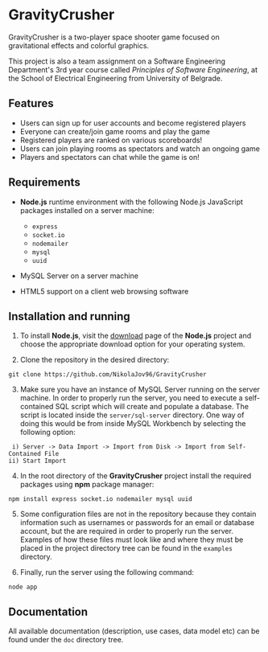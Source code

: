 # GravityCrusher
GravityCrusher is a two-player space shooter game focused on gravitational
effects and colorful graphics.

This project is also a team assignment on a Software Engineering Department's 3rd year course called *Principles of Software Engineering*, at the School of Electrical Engineering from University of Belgrade.

## Features
* Users can sign up for user accounts and become registered players
* Everyone can create/join game rooms and play the game
* Registered players are ranked on various scoreboards!
* Users can join playing rooms as spectators and watch an ongoing game
* Players and spectators can chat while the game is on!

## Requirements
* **Node.js** runtime environment with the following Node.js JavaScript packages
  installed on a server machine:
    * `express`
    * `socket.io`
    * `nodemailer`
    * `mysql`
    * `uuid`

* MySQL Server on a server machine
* HTML5 support on a client web browsing software

## Installation and running
1. To install **Node.js**, visit the [download](https://nodejs.org/en/download/)
   page of the **Node.js** project and choose the appropriate download option
   for your operating system.

2. Clone the repository in the desired directory:
```
git clone https://github.com/NikolaJov96/GravityCrusher
```

3. Make sure you have an instance of MySQL Server running on the server machine.
In order to properly run the server, you need to execute a self-contained SQL script which will
create and populate a database. The script is located inside the `server/sql-server`
directory. One way of doing this would be from inside MySQL Workbench by selecting
the following option:
```
 i) Server -> Data Import -> Import from Disk -> Import from Self-Contained File
ii) Start Import
```

4. In the root directory of the **GravityCrusher** project install the required
packages using **npm** package manager:
```
npm install express socket.io nodemailer mysql uuid
```

5. Some configuration files are not in the repository because they contain
information such as usernames or passwords for an email or database account,
but the are required in order to properly run the server. Examples of how
these files must look like and where they must be placed in the project
directory tree can be found in the `examples` directory.

6. Finally, run the server using the following command:
```
node app
```

## Documentation
All available documentation (description, use cases, data model etc) can be found
under the `doc` directory tree.

